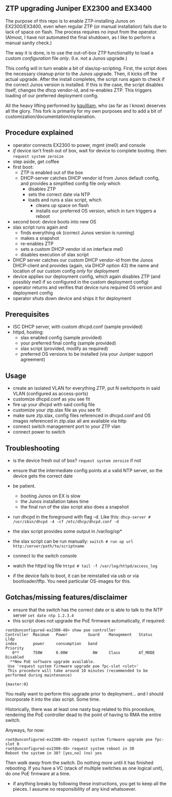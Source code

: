 ## ZTP upgrading Juniper EX2300 and EX3400 

The purpose of this repo is to enable ZTP-installing Junos on EX2300/EX3400, even when regular ZTP (or manual installation) fails due to lack of space on flash. The process requires no input from the operator. (Almost, I have not automated the final shutdown, as I like to perform a manual sanity check.)

The way it is done, is to use the out-of-box ZTP functionality to load a custom *configuration* file *only*. (I.e. not a Junos upgrade.) 

This config will in turn enable a bit of slax/op-scripting. First, the script does the necessary cleanup prior to the Junos upgrade. Then, it kicks off the actual upgrade. After the install completes, the script runs again to check if the correct Junos version is installed. If this is the case, the script disables itself, changes the dhcp vendor-id, and re-enables ZTP. This triggers loading of our preferred deployment config.

All the heavy lifting performed by [kquilliam](https://github.com/kquilliam/juniper-ztp), who (as far as I know) deserves all the glory. This fork is primarily for my own purposes and to add a bit of customization/documentation/explanation.


## Procedure explained

* operator connects EX2300 to power, mgmt (me0) and console
* *if* device isn't fresh out of box, wait for device to complete booting. then:  ```request system zeroize```
* step aside, get coffee
* first boot:
  * ZTP is enabled out of the box
  * DHCP-server catches DHCP vendor id from Junos default config, and provides a simplified config file *only* which 
    * disables ZTP
    * sets the correct date via NTP
    * loads and runs a slax script, which
      * cleans up space on flash
      * installs our preferred OS version, which in turn triggers a reboot
* second boot: device boots into new OS
* slax script runs again and
  * finds everything ok (correct Junos version is running)
  * makes a snapshot
  * re-enables ZTP
  * sets a custom DHCP vendor id on interface me0
  * disables execution of slax script
* DHCP server catches our custom DHCP vendor-id from the Junos DHCP-client and provides (again, via DHCP option 43) the name and location of our custom config *only* for *deployment*
* device applies our deployment config, which again disables ZTP (and possibly me0 if so configured in the custom deployment config)
* operator returns and verifies that device runs required OS version and deployment config
* operator shuts down device and ships it for deployment



## Prerequisites

* ISC DHCP server, with custom dhcpd.conf (sample provided)
* httpd, hosting:
  * slax enabled config (sample provided)
  * your preferred final config (sample provided)
  * slax script (provided, modify as required)
  * preferred OS versions to be installed (via your Juniper support agreement)



## Usage

* create an isolated VLAN for everything ZTP, put N switchports in said VLAN (configured as access-ports)
* customize dhcpd.conf as you see fit
* fire up your dhcpd with said config file
* customize your ztp.slax file as you see fit
* make sure ztp.slax, config files referenced in dhcpd.conf and OS images referenced in ztp.slax all are available via http
* connect switch management port to your ZTP vlan
* connect power to switch


## Troubleshooting

* is the device fresh out of box? ```request system zeroize``` if not
* ensure that the intermediate config points at a valid NTP server, so the device gets the correct date
* be patient.
  * booting Junos on EX is slow
  * the Junos installation takes time
  * the final run of the slax script also does a snapshot

* run dhcpd in the foreground with flag -d. Like this:
```dhcp-server # /usr/sbin/dhcpd -4 -cf /etc/dhcp/dhcpd.conf -d```
* the slax script provides some output in /var/log/op*
* the slax script can be run manually:
```switch # run op url http:/server/path/to/scriptname```
* connect to the switch console
* watch the httpd log file
 ```httpd # tail -f /var/log/httpd/access_log```
* if the device fails to boot, it can be reinstalled via usb or via bootloader/tftp. You need particular OS-images for this.


## Gotchas/missing features/disclaimer
* ensure that the switch has the correct date or is able to talk to the NTP server  ```set date ntp 1.2.3.4```
* this script does not upgrade the PoE firmware automatically, if required:
```
root@unconfigured-ex2300-48> show poe controller 
Controller  Maximum   Power         Guard    Management   Status        Lldp
index       power     consumption   band                                Priority 
   0**      750W      0.00W           0W     Class        AT_MODE       Disabled
  **New PoE software upgrade available. 
 Use 'request system firmware upgrade poe fpc-slot <slot>' 
 This procedure will take around 10 minutes (recommended to be performed during maintenance)

{master:0}
```
You really want to perform this upgrade prior to deployment... and I should incorporate it into the slax script. Some time. 

Historically, there was at least one nasty bug related to this procedure, rendering the PoE controller dead to the point of having to RMA the entire switch. 

Anyways, for now:
```
root@unconfigured-ex2300-48> request system firmware upgrade poe fpc-slot 0
root@unconfigured-ex2300-48> request system reboot in 30 
Reboot the system in 30? [yes,no] (no) yes 
```
Then *walk away* from the switch. Do nothing more until it has finished rebooting. If you have a VC (stack of multiple switches as one logical unit), do *one* PoE firmware at a time.
* if anything breaks by following these instructions, you get to keep all the pieces. I assume no responsibility of any kind whatsoever.
